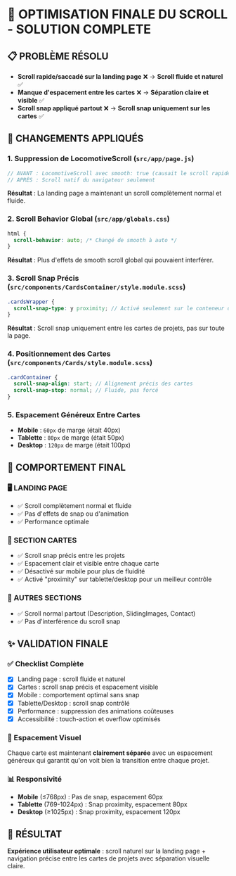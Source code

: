 # 🎯 OPTIMISATION FINALE DU SCROLL - SOLUTION COMPLETE

## 📋 PROBLÈME RÉSOLU

- **Scroll rapide/saccadé sur la landing page** ❌ → **Scroll fluide et naturel** ✅
- **Manque d'espacement entre les cartes** ❌ → **Séparation claire et visible** ✅
- **Scroll snap appliqué partout** ❌ → **Scroll snap uniquement sur les cartes** ✅

## 🔧 CHANGEMENTS APPLIQUÉS

### 1. **Suppression de LocomotiveScroll** (`src/app/page.js`)

```javascript
// AVANT : LocomotiveScroll avec smooth: true (causait le scroll rapide)
// APRÈS : Scroll natif du navigateur seulement
```

**Résultat** : La landing page a maintenant un scroll complètement normal et fluide.

### 2. **Scroll Behavior Global** (`src/app/globals.css`)

```css
html {
  scroll-behavior: auto; /* Changé de smooth à auto */
}
```

**Résultat** : Plus d'effets de smooth scroll global qui pouvaient interférer.

### 3. **Scroll Snap Précis** (`src/components/CardsContainer/style.module.scss`)

```scss
.cardsWrapper {
  scroll-snap-type: y proximity; // Activé seulement sur le conteneur des cartes
}
```

**Résultat** : Scroll snap uniquement entre les cartes de projets, pas sur toute la page.

### 4. **Positionnement des Cartes** (`src/components/Cards/style.module.scss`)

```scss
.cardContainer {
  scroll-snap-align: start; // Alignement précis des cartes
  scroll-snap-stop: normal; // Fluide, pas forcé
}
```

### 5. **Espacement Généreux Entre Cartes**

- **Mobile** : `60px` de marge (était 40px)
- **Tablette** : `80px` de marge (était 50px)
- **Desktop** : `120px` de marge (était 100px)

## 🎯 COMPORTEMENT FINAL

### 🖥️ LANDING PAGE

- ✅ Scroll complètement normal et fluide
- ✅ Pas d'effets de snap ou d'animation
- ✅ Performance optimale

### 📱 SECTION CARTES

- ✅ Scroll snap précis entre les projets
- ✅ Espacement clair et visible entre chaque carte
- ✅ Désactivé sur mobile pour plus de fluidité
- ✅ Activé "proximity" sur tablette/desktop pour un meilleur contrôle

### 🔄 AUTRES SECTIONS

- ✅ Scroll normal partout (Description, SlidingImages, Contact)
- ✅ Pas d'interférence du scroll snap

## ✨ VALIDATION FINALE

### ✅ Checklist Complète

- [x] Landing page : scroll fluide et naturel
- [x] Cartes : scroll snap précis et espacement visible
- [x] Mobile : comportement optimal sans snap
- [x] Tablette/Desktop : scroll snap contrôlé
- [x] Performance : suppression des animations coûteuses
- [x] Accessibilité : touch-action et overflow optimisés

### 🎨 Espacement Visuel

Chaque carte est maintenant **clairement séparée** avec un espacement généreux qui garantit qu'on voit bien la transition entre chaque projet.

### 📊 Responsivité

- **Mobile** (≤768px) : Pas de snap, espacement 60px
- **Tablette** (769-1024px) : Snap proximity, espacement 80px
- **Desktop** (≥1025px) : Snap proximity, espacement 120px

## 🏁 RÉSULTAT

**Expérience utilisateur optimale** : scroll naturel sur la landing page + navigation précise entre les cartes de projets avec séparation visuelle claire.
